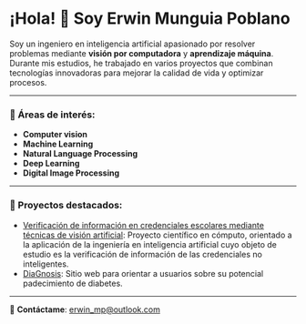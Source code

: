 # ¡Hola! 👋 Soy Erwin Munguia Poblano
Soy un ingeniero en inteligencia artificial apasionado por resolver problemas mediante **visión por computadora** y **aprendizaje máquina**. Durante mis estudios, he trabajado en varios proyectos que combinan tecnologías innovadoras para mejorar la calidad de vida y optimizar procesos.

---

### 🚀 Áreas de interés:
- **Computer vision**
- **Machine Learning**
- **Natural Language Processing**
- **Deep Learning**
- **Digital Image Processing**

---

### 🌟 Proyectos destacados:
- [Verificación de información en credenciales escolares mediante técnicas de visión artificial](https://github.com/MunIori/Trabajo-Terminal): Proyecto científico en cómputo, orientado a la aplicación de la ingeniería en inteligencia artificial cuyo objeto de estudio es la verificación de información de las credenciales no inteligentes.
- [DiaGnosis](https://github.com/MunIori/DiaGnosis): Sitio web para orientar a usuarios sobre su potencial padecimiento de diabetes.

---

📧 **Contáctame**: [erwin_mp@outlook.com](erwin_mp@outlook.com)
